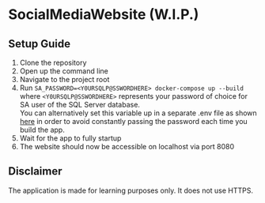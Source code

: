 # SocialMediaWebsite (W.I.P.)
## Setup Guide
1. Clone the repository
2. Open up the command line
3. Navigate to the project root
4. Run ```SA_PASSWORD=<Y0URSQLP@SSWORDHERE> docker-compose up --build``` where `<Y0URSQLP@SSWORDHERE>` represents your password of choice for SA user of the SQL Server database.  
You can alternatively set this variable up in a separate .env file as shown [here](https://docs.docker.com/compose/environment-variables/set-environment-variables/) in order to avoid constantly passing the password each time you build the app.
5. Wait for the app to fully startup
6. The website should now be accessible on localhost via port 8080
## Disclaimer
The application is made for learning purposes only. It does not use HTTPS.